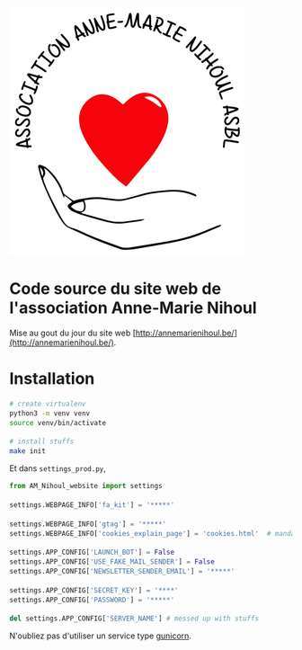 ![](./AM_Nihoul_website/assets/images/logo.svg)

# Code source du site web de l'association Anne-Marie Nihoul

Mise au gout du jour du site web [http://annemarienihoul.be/](http://annemarienihoul.be/).

# Installation

```bash
# create virtualenv
python3 -m venv venv
source venv/bin/activate

# install stuffs
make init
```

Et dans `settings_prod.py`,

```python
from AM_Nihoul_website import settings

settings.WEBPAGE_INFO['fa_kit'] = '*****'

settings.WEBPAGE_INFO['gtag'] = '*****'
settings.WEBPAGE_INFO['cookies_explain_page'] = 'cookies.html'  # mandatory if gtag is set

settings.APP_CONFIG['LAUNCH_BOT'] = False
settings.APP_CONFIG['USE_FAKE_MAIL_SENDER'] = False
settings.APP_CONFIG['NEWSLETTER_SENDER_EMAIL'] = '*****'

settings.APP_CONFIG['SECRET_KEY'] = '****'
settings.APP_CONFIG['PASSWORD'] = '*****'

del settings.APP_CONFIG['SERVER_NAME'] # messed up with stuffs
```

N'oubliez pas d'utiliser un service type [gunicorn](https://gunicorn.org/).